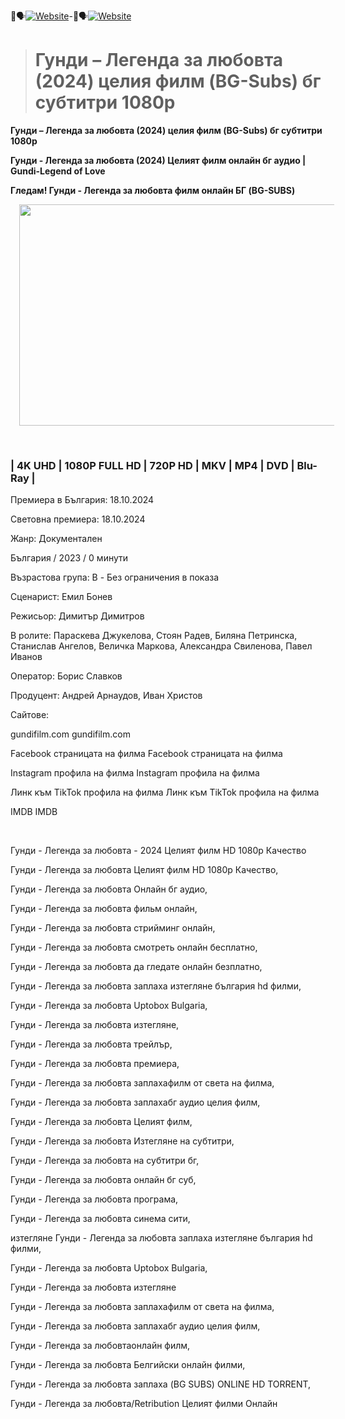🍿🗣️[![Website](https://img.shields.io/static/v1?label=Website&message=https://watching.nwsautodaily.com/es/&color=blue)](https://watching.nwsautodaily.com/es/)-🍿🗣️[![Website](https://img.shields.io/static/v1?label=Website&message=https://lawe.sensacinema.site/en/&color=blue)](https://lawe.sensacinema.site/en/)


<blockquote><h1 style="text-align: left;">Гунди – Легенда за любовта (2024) целия филм (BG-Subs) бг субтитри 1080p<span><!--more--></span></h1></blockquote><p><b>Гунди – Легенда за любовта (2024) целия филм (BG-Subs) бг субтитри 1080p<span></span></b></p><!--more--><p></p><p><b>Гунди - Легенда за любовта (2024) Целият филм онлайн бг аудио | Gundi-Legend of Love<span></span></b></p><!--more--><p></p><p><b>Гледам! Гунди - Легенда за любовта филм онлайн БГ (BG-SUBS)<span></span></b></p><!--more--><p></p><div class="separator" style="clear: both; text-align: center;"><a href="https://bit.ly/3UjHAwb" style="margin-left: 1em; margin-right: 1em;"><img border="0" data-original-height="342" data-original-width="675" height="354" src="https://blogger.googleusercontent.com/img/b/R29vZ2xl/AVvXsEhbdBGjeqaE0MIJY4L1ccQ_6lMOrX1dGUoUGF4fI_mYoTHFrW8LhSGQIL19tks0wv0hvRrxjPOA79FIfl8qB-o3Pnewai26ytiQqlzOmjs2Lfa2OqdjtlTy1gKIyrLhaZoo2CcrUbjTmad_ZA2mFgryW70qDtENA8I08CbEI-4AAHCtL7lTR1gvvDOOYVlJ/w648-h354/PELICULA%20COMPLETA%202024.gif" width="648" /></a></div><p><br /></p><h3 style="text-align: left;">| 4K UHD | 1080P FULL HD | 720P HD | MKV | MP4 | DVD | Blu-Ray |</h3><p>Премиера в България: 18.10.2024</p><p>Световна премиера: 18.10.2024</p><p>Жанр: Документален</p><p>България / 2023 / 0 минути</p><p>Възрастова група: B - Без ограничения в показа</p><p>Сценарист: Емил Бонев</p><p>Режисьор: Димитър Димитров</p><p>В ролите: Параскева Джукелова, Стоян Радев, Биляна Петринска, Станислав Ангелов, Величка Маркова, Александра Свиленова, Павел Иванов</p><p>Оператор: Борис Славков</p><p>Продуцент: Андрей Арнаудов, Иван Христов</p><p>Сайтове:</p><p>gundifilm.com gundifilm.com</p><p>Facebook страницата на филма Facebook страницата на филма</p><p>Instagram профила на филма Instagram профила на филма</p><p>Линк към TikTok профила на филма Линк към TikTok профила на филма</p><p>IMDB IMDB</p><p><br /></p><p>Гунди - Легенда за любовта - 2024 Целият филм HD 1080p Качество</p><p>Гунди - Легенда за любовта Целият филм HD 1080p Качество,</p><p>Гунди - Легенда за любовта Онлайн бг аудио,</p><p>Гунди - Легенда за любовта фильм онлайн,</p><p>Гунди - Легенда за любовта стрийминг онлайн,</p><p>Гунди - Легенда за любовта смотреть онлайн бесплатно,</p><p>Гунди - Легенда за любовта да гледате онлайн безплатно,</p><p>Гунди - Легенда за любовта заплаха изтегляне българия hd филми,</p><p>Гунди - Легенда за любовта Uptobox Bulgaria,</p><p>Гунди - Легенда за любовта изтегляне,</p><p>Гунди - Легенда за любовта трейлър,</p><p>Гунди - Легенда за любовта премиера,</p><p>Гунди - Легенда за любовта заплахафилм от света на филма,</p><p>Гунди - Легенда за любовта заплахабг аудио целия филм,</p><p>Гунди - Легенда за любовта Целият филм,</p><p>Гунди - Легенда за любовта Изтегляне на субтитри,</p><p>Гунди - Легенда за любовта на субтитри бг,</p><p>Гунди - Легенда за любовта онлайн бг суб,</p><p>Гунди - Легенда за любовта програма,</p><p>Гунди - Легенда за любовта синема сити,</p><p>изтегляне Гунди - Легенда за любовта заплаха изтегляне българия hd филми,</p><p>Гунди - Легенда за любовта Uptobox Bulgaria,</p><p>Гунди - Легенда за любовта изтегляне</p><p>Гунди - Легенда за любовта заплахафилм от света на филма,</p><p>Гунди - Легенда за любовта заплахабг аудио целия филм,</p><p>Гунди - Легенда за любовтаонлайн филм,</p><p>Гунди - Легенда за любовта Белгийски онлайн филми,</p><p>Гунди - Легенда за любовта заплаха (BG SUBS) ONLINE HD TORRENT,</p><p>Гунди - Легенда за любовта/Retribution Целият филми Онлайн</p>
